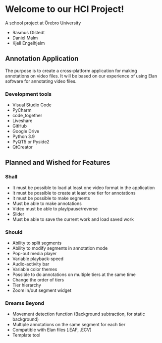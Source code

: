 # Welcome to our HCI Project!

A school project at Örebro University
* Rasmus Olstedt
* Daniel Malm
* Kjell Engelhjelm

## Annotation Application
The purpose is to create a cross-platform application for making annotations on video files. It will be based on our experience of using Elan software for annotating video files.

### Development tools
* Visual Studio Code
* PyCharm
* code_together
* Liveshare
* GitHub
* Google Drive
* Python 3.9
* PyQT5 or Pyside2
* QtCreator

## Planned and Wished for Features

### Shall

* It must be possible to load at least one video format in the application
* It must be possible to create at least one tier for annotations
* It must be possible to make segments
* Must be able to make annotations
* Video must be able to play/pause/reverse
* Slider 
* Must be able to save the current work and load saved work

### Should

* Ability to split segments
* Ability to modify segments in annotation mode
* Pop-out media player
* Variable playback-speed
* Audio-activity bar
* Variable color themes
* Possible to do annotations on multiple tiers at the same time 
* Change the order of tiers
* Tier hierarchy
* Zoom in/out segment widget

### Dreams Beyond
* Movement detection function (Background subtraction, for static background)
* Multiple annotations on the same segment for each tier
* Compatible with Elan files (.EAF, .ECV)
* Template tool
